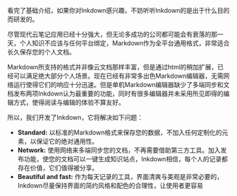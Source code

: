 看完了基础介绍，如果你对Inkdown感兴趣，不妨听听Inkdown的是出于什么目的而研发的。

尽管现代云笔记应用已经十分强大，但无论多成功的公司都可能会有衰落的那一天，个人知识不应该与任何平台绑定，Markdown作为全平台通用格式，非常适合长久保存您的个人文档。

Markdown所支持的格式并非像云文档那样丰富，但是通过html的稍加扩展，已经可以满足绝大部分个人场景。现在已经有非常多出色Markdown编辑器，无需网络运行使得它们的响应十分迅速。但是单机Markdown编辑器缺少了多端同步和文档发布两项Inkdown认为最重要的功能，同时有很多编辑器并未采用所见即得的编辑方式，使得阅读与编辑的体验不算友好。

所以，我们开发了Inkdown，它将解决如下问题：

- **Standard:** 以标准的Markdown格式来保存您的数据，不加入任何定制化的元素，以保证它的绝对通用性。
- **Network:** 使用网络来多端同步您的文档，不再需要借助第三方工具。加入发布功能，使您的文档可以一键生成知识站点，Inkdown相信，每个人的记录都存在价值，它们值得被分享。
- **Beautiful and fast:** 作为每天记录的工具，界面清爽与美观是非常必要的，Inkdown尽量保持界面的简约风格和配色的合理性，让使用者更容易